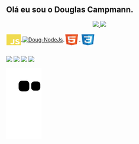 ## Olá eu sou o Douglas Campmann.
<div align="center">
  <a href="https://github.com/DouglasCampmann23">
  <img height="200em" src="https://github-readme-stats.vercel.app/api?username=DouglasCampmann23&show_icons=true&theme=tokyonight&include_all_commits=true&count_private=false"/>
  <img height="200em" src="https://github-readme-stats.vercel.app/api/top-langs/?username=DouglasCampmann23&layout=compact&langs_count=7&theme=tokyonight"/>
  
</div>
<div style="display: inline_block"><br>
  <img align="center" alt="Doug-Js" height="30" width="40" src="https://raw.githubusercontent.com/devicons/devicon/master/icons/javascript/javascript-plain.svg">
  <img align="center" alt="Doug-NodeJs" height="35" width="45" src="https://cdn.jsdelivr.net/gh/devicons/devicon/icons/nodejs/nodejs-original.svg" />
  <img align="center" alt="Doug-HTML" height="30" width="40" src="https://raw.githubusercontent.com/devicons/devicon/master/icons/html5/html5-original.svg">
  <img align="center" alt="Doug-CSS" height="30" width="40" src="https://raw.githubusercontent.com/devicons/devicon/master/icons/css3/css3-original.svg">
</div>
  
  ##
 
<div> 
  <a href="https://www.instagram.com/dcampmann/" target="_blank"><img src="https://img.shields.io/badge/-Instagram-%23E4405F?style=for-the-badge&logo=instagram&logoColor=white" target="_blank"></a>
 <a href="https://discord.gg/gfmzBS3Z" target="_blank"><img src="https://img.shields.io/badge/Discord-7289DA?style=for-the-badge&logo=discord&logoColor=white" target="_blank"></a> 
  <a href = "mailto:douglas.xarope@gmail.com"><img src="https://img.shields.io/badge/-Gmail-%23333?style=for-the-badge&logo=gmail&logoColor=white" target="_blank"></a>
  <a href="https://www.linkedin.com/in/doug-campmann-8abb08245/" target="_blank"><img src="https://img.shields.io/badge/-LinkedIn-%230077B5?style=for-the-badge&logo=linkedin&logoColor=white" target="_blank"></a> 
 
  ![Snake animation](https://github.com/DouglasCampmann23/DouglasCampmann23/blob/output/github-contribution-grid-snake.svg)
 
</div>
